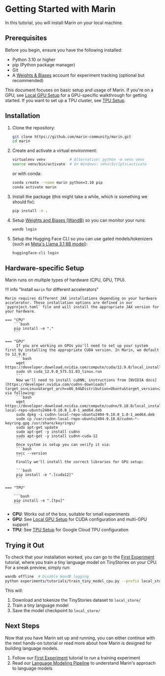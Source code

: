 # Getting Started with Marin

In this tutorial, you will install Marin on your local machine.

## Prerequisites

Before you begin, ensure you have the following installed:

- Python 3.10 or higher
- pip (Python package manager)
- Git
- A [Weights & Biases](https://wandb.ai) account for experiment tracking (optional but recommended)

This document focuses on basic setup and usage of Marin.
If you're on a GPU, see [Local GPU Setup](local-gpu.md) for a GPU-specific walkthrough for getting started.
If you want to set up a TPU cluster, see [TPU Setup](tpu-cluster-setup.md).

## Installation

1. Clone the repository:
   ```bash
   git clone https://github.com/marin-community/marin.git
   cd marin
   ```

2. Create and activate a virtual environment:
   ```bash
   virtualenv venv           # Alternative: python -m venv venv
   source venv/bin/activate  # On Windows: venv\Scripts\activate
   ```

   or with conda:
   ```bash
   conda create --name marin python=3.10 pip
   conda activate marin
   ```

3. Install the package (this might take a while, which is something we should fix):
   ```bash
   pip install -e .
   ```

4. Setup [Weights and Biases (WandB)](https://wandb.ai) so you can monitor your runs:
   ```bash
   wandb login
   ```

5. Setup the Hugging Face CLI so you can use gated models/tokenizers (such as [Meta's Llama 3.1 8B model](https://huggingface.co/meta-llama/Llama-3.1-8B)):
   ```bash
   huggingface-cli login
   ```

## Hardware-specific Setup

Marin runs on multiple types of hardware (CPU, GPU, TPU).

!!! info "Install `marin` for different accelerators"

    Marin requires different JAX installations depending on your hardware accelerator. These installation options are defined in our `pyproject.toml` file and will install the appropriate JAX version for your hardware.

    === "CPU"
        ```bash
        pip install -e "."
        ```

    === "GPU"
         If you are working on GPUs you'll need to set up your system first by installing the appropriate CUDA version. In Marin, we default to 12.9.0:
         ```bash
         wget https://developer.download.nvidia.com/compute/cuda/12.9.0/local_installers/cuda_12.9.0_575.51.03_linux.run
         sudo sh cuda_12.9.0_575.51.03_linux.run
         ```
         Now we'll need to install cuDNN, instructions from [NVIDIA docs](https://developer.nvidia.com/cudnn-downloads?target_os=Linux&target_arch=x86_64&Distribution=Ubuntu&target_version=24.04&target_type=deb_local), via following:
         ```bash
         wget https://developer.download.nvidia.com/compute/cudnn/9.10.0/local_installers/cudnn-local-repo-ubuntu2404-9.10.0_1.0-1_amd64.deb
         sudo dpkg -i cudnn-local-repo-ubuntu2404-9.10.0_1.0-1_amd64.deb
         sudo cp /var/cudnn-local-repo-ubuntu2404-9.10.0/cudnn-*-keyring.gpg /usr/share/keyrings/
         sudo apt-get update
         sudo apt-get -y install cudnn
         sudo apt-get -y install cudnn-cuda-12
         ```
         Once system is setup you can verify it via:
         ```bash
         nvcc --version
         ```
         Finally we'll install the correct libraries for GPU setup:

         ```bash
         pip install -e ".[cuda12]"
         ```

    === "TPU"

        ```bash
        pip install -e ".[tpu]"
        ```

- **CPU**: Works out of the box, suitable for small experiments
- **GPU**: See [Local GPU Setup](local-gpu.md) for CUDA configuration and multi-GPU support
- **TPU**: See [TPU Setup](../tutorials/tpu-setup.md) for Google Cloud TPU configuration

## Trying it Out

To check that your installation worked, you can go to the [First Experiment](first-experiment.md) tutorial, where
you train a tiny language model on TinyStories on your CPU.  For a sneak preview, simply run:

```bash
wandb offline  # Disable WandB logging
python experiments/tutorials/train_tiny_model_cpu.py --prefix local_store
```

This will:

1. Download and tokenize the TinyStories dataset to `local_store/`
2. Train a tiny language model
3. Save the model checkpoint to `local_store/`

## Next Steps

Now that you have Marin set up and running, you can either continue with the
next hands-on tutorial or read more about how Marin is designed for building
language models.

1. Follow our [First Experiment](first-experiment.md) tutorial to run a training experiment
2. Read our [Language Modeling Pipeline](../explanations/lm-pipeline.md) to understand Marin's approach to language models
